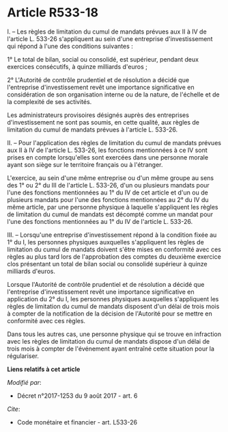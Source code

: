 # Article R533-18

I. – Les règles de limitation du cumul de mandats prévues aux II à IV de l'article L. 533-26 s'appliquent au sein d'une
entreprise d'investissement qui répond à l'une des conditions suivantes :

1° Le total de bilan, social ou consolidé, est supérieur, pendant deux exercices consécutifs, à quinze milliards d'euros ;

2° L'Autorité de contrôle prudentiel et de résolution a décidé que l'entreprise d'investissement revêt une importance
significative en considération de son organisation interne ou de la nature, de l'échelle et de la complexité de ses
activités.

Les administrateurs provisoires désignés auprès des entreprises d'investissement ne sont pas soumis, en cette qualité, aux
règles de limitation du cumul de mandats prévues à l'article L. 533-26.

II. – Pour l'application des règles de limitation du cumul de mandats prévues aux II à IV de l'article L. 533-26, les
fonctions mentionnées à ce IV sont prises en compte lorsqu'elles sont exercées dans une personne morale ayant son siège sur
le territoire français ou à l'étranger.

L'exercice, au sein d'une même entreprise ou d'un même groupe au sens des 1° ou 2° du III de l'article L. 533-26, d'un ou
plusieurs mandats pour l'une des fonctions mentionnées au 1° du IV de cet article et d'un ou de plusieurs mandats pour l'une
des fonctions mentionnées au 2° du IV du même article, par une personne physique à laquelle s'appliquent les règles de
limitation du cumul de mandats est décompté comme un mandat pour l'une des fonctions mentionnées au 1° du IV de l'article L.
533-26.

III. – Lorsqu'une entreprise d'investissement répond à la condition fixée au 1° du I, les personnes physiques auxquelles
s'appliquent les règles de limitation du cumul de mandats doivent s'être mises en conformité avec ces règles au plus tard
lors de l'approbation des comptes du deuxième exercice clos présentant un total de bilan social ou consolidé supérieur à
quinze milliards d'euros.

Lorsque l'Autorité de contrôle prudentiel et de résolution a décidé que l'entreprise d'investissement revêt une importance
significative en application du 2° du I, les personnes physiques auxquelles s'appliquent les règles de limitation du cumul de
mandats disposent d'un délai de trois mois à compter de la notification de la décision de l'Autorité pour se mettre en
conformité avec ces règles.

Dans tous les autres cas, une personne physique qui se trouve en infraction avec les règles de limitation du cumul de mandats
dispose d'un délai de trois mois à compter de l'événement ayant entraîné cette situation pour la régulariser.

**Liens relatifs à cet article**

_Modifié par_:

  - Décret n°2017-1253 du 9 août 2017 - art. 6

_Cite_:

  - Code monétaire et financier - art. L533-26
